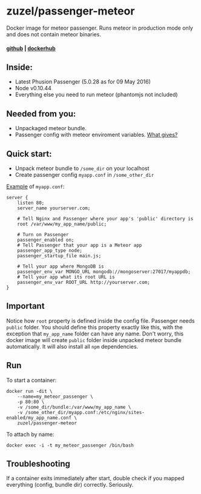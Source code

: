 # zuzel/passenger-meteor
Docker image for meteor passenger. Runs meteor in production mode only and does not contain meteor binaries.

#### [github](https://github.com/iSuslov/passenger-meteor) | [dockerhub](https://hub.docker.com/r/zuzel/passenger-meteor/)

## Inside:
 * Latest Phusion Passenger (5.0.28 as for 09 May 2016)
 * Node v0.10.44
 * Everything else you need to run meteor (phantomjs not included)

## Needed from you:
* Unpackaged meteor bundle.
* Passenger config with meteor enviroment variables. [What gives?](https://www.phusionpassenger.com/library/indepth/environment_variables.html)

## Quick start:

* Unpack meteor bundle to `/some_dir` on your localhost
* Create passenger config `myapp.conf` in `/some_other_dir`

[Example](https://www.phusionpassenger.com/library/walkthroughs/deploy/meteor/ownserver/nginx/oss/trusty/deploy_app.html#edit-nginx-configuration-file) of `myapp.conf`:

```
server {
    listen 80;
    server_name yourserver.com;

    # Tell Nginx and Passenger where your app's 'public' directory is
    root /var/www/my_app_name/public;

    # Turn on Passenger
    passenger_enabled on;
    # Tell Passenger that your app is a Meteor app
    passenger_app_type node;
    passenger_startup_file main.js;

    # Tell your app where MongoDB is
    passenger_env_var MONGO_URL mongodb://mongoserver:27017/myappdb;
    # Tell your app what its root URL is
    passenger_env_var ROOT_URL http://yourserver.com;
}
```

## Important
Notice how `root` property is defined inside the config file. Passenger needs `public` folder. You should define this property exactly like this, with the exception that `my_app_name` folder can have any name. Don't worry, this docker image will create `public` folder inside unpacked meteor bundle automatically. It will also install all `npm` dependencies. 

## Run 
To start a container:
```
docker run -dit \
    --name=my_meteor_passenger \
    -p 80:80 \
    -v /some_dir/bundle:/var/www/my_app_name \
    -v /some_other_dir/myapp.conf:/etc/nginx/sites-enabled/my_app_name.conf \
    zuzel/passenger-meteor
```


To attach by name: 
```
docker exec -i -t my_meteor_passenger /bin/bash
```

## Troubleshooting
If a container exits immediately after start, double check if you mapped everything (config, bundle dir) correctly. Seriously.